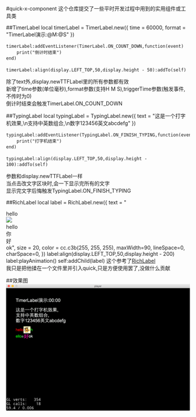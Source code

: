#quick-x-component
这个仓库提交了一些平时开发过程中用到的实用组件或工具类

##TimerLabel
    local timerLabel = TimerLabel.new({
        time = 60000,
        format = "TimerLabel演示:@M:@S"
    })

    timerLabel:addEventListener(TimerLabel.ON_COUNT_DOWN,function(event)
        print("倒计时结束")
    end)

    timerLabel:align(display.LEFT_TOP,50,display.height - 50):addTo(self)
除了text外,display.newTTFLabel里的所有参数都有效  
新增了time参数(单位毫秒),format参数(支持H M S),triggerTime参数(触发事件,不传时为0)  
倒计时结束会触发TimerLabel.ON_COUNT_DOWN


##TypingLabel
	local typingLabel = TypingLabel.new({
        text = "这是一个打字机效果,\n支持中英数组合,\n数字123456英文abcdefg"
    })
    
    typingLabel:addEventListener(TypingLabel.ON_FINISH_TYPING,function(event)
        print("打字机结束")
    end)
    
    typingLabel:align(display.LEFT_TOP,50,display.height - 100):addTo(self)
参数和display.newTTFLabel一样  
当点击改文字区块时,会一下显示完所有的文字  
显示完文字后悔触发TypingLabel.ON_FINISH_TYPING


##RichLabel
    local label = RichLabel.new({
        text = "<div fontcolor=#ff0000>hello</div><img src=res/pika.png scale=0.05 /><div fontcolor=#00ff00>hello</div><div fontsize=12>你</div><div fontSize=26 fontcolor=#ff00bb>好</div>ok",
        size = 20,
        color = cc.c3b(255, 255, 255),
        maxWidth=90,
        lineSpace=0,
        charSpace=0,
    })
    label:align(display.LEFT_TOP,50,display.height - 200)
    label:playAnimation()
    self:addChild(label)
这个参考了[RichLabel](https://github.com/Luweimy/RichLabel)  
我只是把他揉在一个文件里并引入quick,只是方便使用罢了,没做什么贡献

##效果图
![效果图](snapshot/1.png)